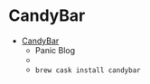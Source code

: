 # CandyBar
- [CandyBar](https://panic.com/blog/candybar-mountain-lion-and-beyond/)
  -  Panic Blog
  - 
  - `brew cask install candybar`
